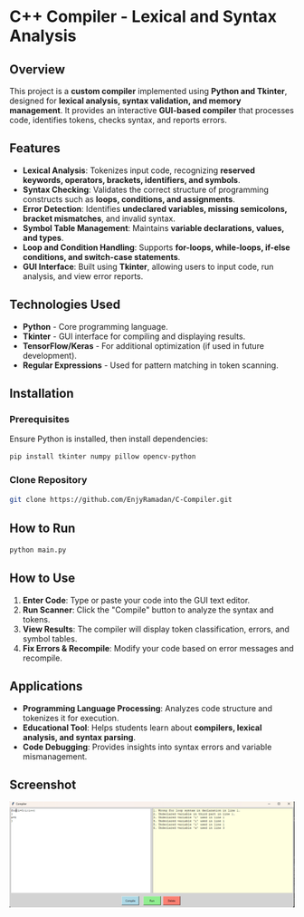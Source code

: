 
# **C++ Compiler - Lexical and Syntax Analysis**

## **Overview**
This project is a **custom compiler** implemented using **Python and Tkinter**, designed for **lexical analysis, syntax validation, and memory management**. It provides an interactive **GUI-based compiler** that processes code, identifies tokens, checks syntax, and reports errors.

## **Features**
- **Lexical Analysis**: Tokenizes input code, recognizing **reserved keywords, operators, brackets, identifiers, and symbols**.
- **Syntax Checking**: Validates the correct structure of programming constructs such as **loops, conditions, and assignments**.
- **Error Detection**: Identifies **undeclared variables, missing semicolons, bracket mismatches**, and invalid syntax.
- **Symbol Table Management**: Maintains **variable declarations, values, and types**.
- **Loop and Condition Handling**: Supports **for-loops, while-loops, if-else conditions, and switch-case statements**.
- **GUI Interface**: Built using **Tkinter**, allowing users to input code, run analysis, and view error reports.

## **Technologies Used**
- **Python** - Core programming language.
- **Tkinter** - GUI interface for compiling and displaying results.
- **TensorFlow/Keras** - For additional optimization (if used in future development).
- **Regular Expressions** - Used for pattern matching in token scanning.

## **Installation**
### **Prerequisites**
Ensure Python is installed, then install dependencies:
```bash
pip install tkinter numpy pillow opencv-python
```

### **Clone Repository**
```bash
git clone https://github.com/EnjyRamadan/C-Compiler.git
```
## **How to Run**

```bash
python main.py
```

## **How to Use**
1. **Enter Code**: Type or paste your code into the GUI text editor.
2. **Run Scanner**: Click the "Compile" button to analyze the syntax and tokens.
3. **View Results**: The compiler will display token classification, errors, and symbol tables.
4. **Fix Errors & Recompile**: Modify your code based on error messages and recompile.

## **Applications**
- **Programming Language Processing**: Analyzes code structure and tokenizes it for execution.
- **Educational Tool**: Helps students learn about **compilers, lexical analysis, and syntax parsing**.
- **Code Debugging**: Provides insights into syntax errors and variable mismanagement.

## **Screenshot**
![Compiler Interface](Screenshot.png)



